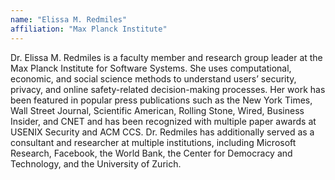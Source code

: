 ```yaml
---
name: "Elissa M. Redmiles"
affiliation: "Max Planck Institute"
---
```


Dr. Elissa M. Redmiles is a faculty member and research group leader at the Max Planck Institute for Software Systems. She uses computational, economic, and social science methods to understand users’ security, privacy, and online safety-related decision-making processes. Her work has been featured in popular press publications such as the New York Times, Wall Street Journal, Scientific American, Rolling Stone, Wired, Business Insider, and CNET and has been recognized with multiple paper awards at USENIX Security and ACM CCS. Dr. Redmiles has additionally served as a consultant and researcher at multiple institutions, including Microsoft Research, Facebook, the World Bank, the Center for Democracy and Technology, and the University of Zurich.
